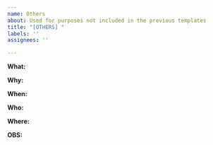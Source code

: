 ```yaml
---
name: Others
about: Used for purposes not included in the previous templates
title: "[OTHERS] "
labels: ''
assignees: ''

---
```


**What:**

**Why:** 

**When:** 

**Who:** 

**Where:** 

**OBS:**
